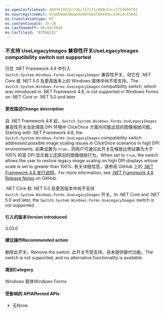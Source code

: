 ```yaml
---
ms.openlocfilehash: d69f619522c7abc3171f1c089e53cc2754899f93
ms.sourcegitcommit: b7a8b09828bab4e90f66af8d495ecd7024c45042
ms.translationtype: HT
ms.contentlocale: zh-CN
ms.lasthandoff: 08/04/2020
ms.locfileid: "87556131"
---
```

### <a name="uselegacyimages-compatibility-switch-not-supported"></a><span data-ttu-id="4fb08-101">不支持 UseLegacyImages 兼容性开关</span><span class="sxs-lookup"><span data-stu-id="4fb08-101">UseLegacyImages compatibility switch not supported</span></span>

<span data-ttu-id="4fb08-102">已在 .NET Framework 4.8 中引入 `Switch.System.Windows.Forms.UseLegacyImages` 兼容性开关，但它在 .NET Core 或 .NET 5.0 及更高版本上的 Windows 窗体中尚不受支持。</span><span class="sxs-lookup"><span data-stu-id="4fb08-102">The `Switch.System.Windows.Forms.UseLegacyImages` compatibility switch, which was introduced in .NET Framework 4.8, is not supported in Windows Forms on .NET Core or .NET 5.0 and later.</span></span>

#### <a name="change-description"></a><span data-ttu-id="4fb08-103">更改描述</span><span class="sxs-lookup"><span data-stu-id="4fb08-103">Change description</span></span>

<span data-ttu-id="4fb08-104">自 .NET Framework 4.8 起，`Switch.System.Windows.Forms.UseLegacyImages` 兼容性开关会处理高 DPI 环境中 ClickOnce 方案内可能出现的图像缩放问题。</span><span class="sxs-lookup"><span data-stu-id="4fb08-104">Starting with .NET Framework 4.8, the `Switch.System.Windows.Forms.UseLegacyImages` compatibility switch addressed possible image scaling issues in ClickOnce scenarios in high DPI environments.</span></span> <span data-ttu-id="4fb08-105">如果设置为 `true`，则用户可通过此开关在缩放比例设置为大于 100% 的高 DPI 显示器上还原旧的图像缩放行为。</span><span class="sxs-lookup"><span data-stu-id="4fb08-105">When set to `true`, the switch allows the user to restore legacy image scaling on high DPI displays whose scale is set to greater than 100%.</span></span> <span data-ttu-id="4fb08-106">有关详细信息，请参阅 GitHub 上的 [.NET Framework 4.8 发行说明](https://github.com/microsoft/dotnet/blob/master/releases/net48/dotnet48-changes.md#clickonce)。</span><span class="sxs-lookup"><span data-stu-id="4fb08-106">For more information, see [.NET Framework 4.8 Release Notes](https://github.com/microsoft/dotnet/blob/master/releases/net48/dotnet48-changes.md#clickonce) on GitHub.</span></span>

<span data-ttu-id="4fb08-107">.NET Core 和 .NET 5.0 及更高版本中尚不支持 `Switch.System.Windows.Forms.UseLegacyImages` 开关。</span><span class="sxs-lookup"><span data-stu-id="4fb08-107">In .NET Core and .NET 5.0 and later, the `Switch.System.Windows.Forms.UseLegacyImages` switch is not supported.</span></span>

#### <a name="version-introduced"></a><span data-ttu-id="4fb08-108">引入的版本</span><span class="sxs-lookup"><span data-stu-id="4fb08-108">Version introduced</span></span>

<span data-ttu-id="4fb08-109">3.0</span><span class="sxs-lookup"><span data-stu-id="4fb08-109">3.0</span></span>

#### <a name="recommended-action"></a><span data-ttu-id="4fb08-110">建议操作</span><span class="sxs-lookup"><span data-stu-id="4fb08-110">Recommended action</span></span>

<span data-ttu-id="4fb08-111">删除此开关。</span><span class="sxs-lookup"><span data-stu-id="4fb08-111">Remove the switch.</span></span> <span data-ttu-id="4fb08-112">此开关不受支持，且未提供替代功能。</span><span class="sxs-lookup"><span data-stu-id="4fb08-112">The switch is not supported, and no alternative functionality is available.</span></span>

#### <a name="category"></a><span data-ttu-id="4fb08-113">类别</span><span class="sxs-lookup"><span data-stu-id="4fb08-113">Category</span></span>

<span data-ttu-id="4fb08-114">Windows 窗体</span><span class="sxs-lookup"><span data-stu-id="4fb08-114">Windows Forms</span></span>

#### <a name="affected-apis"></a><span data-ttu-id="4fb08-115">受影响的 API</span><span class="sxs-lookup"><span data-stu-id="4fb08-115">Affected APIs</span></span>

- <span data-ttu-id="4fb08-116">无</span><span class="sxs-lookup"><span data-stu-id="4fb08-116">None</span></span>

<!-- 

#### Affected APIs

- Not detectable via API analysis

-->
